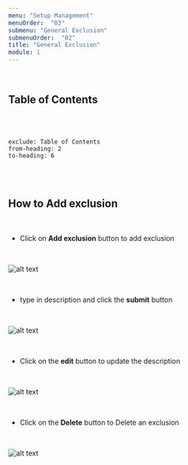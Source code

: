 ```yaml
---
menu: "Setup Management"
menuOrder:  "03"
submenu: "General Exclusion"
submenuOrder:  "02"
title: "General Exclusion"
module: 1
---
```


<br />

## Table of Contents

<br />
<br />

```toc
exclude: Table of Contents
from-heading: 2
to-heading: 6
```

<br />
<br />



## How to Add exclusion

<br />

* Click on **Add exclusion** button to add exclusion


<br />

  ![alt text](/images/AddExclsion.png "Title")

<br />

* type in description and click the  **submit** button


<br />

  ![alt text](/images/AddExclsionModal.png "Title")

<br />

* Click on the **edit** button to update the description

<br />

  ![alt text](/images/EditExclusion.png "Title")

<br />

* Click on the **Delete** button to Delete an exclusion

<br />

  ![alt text](/images/DeleteExclusion.png "Title")

<br />
